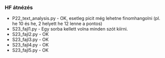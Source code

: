 ### HF átnézés

* P22_text_analysis.py - OK, esetleg picit még lehetne finomhangolni (pl. he 10 és he, 2 helyett he 12 lenne a pontos)
* S23_fajl1.py - Egy sorba kellett volna minden szót kiírni.
* S23_fajl2.py - OK
* S23_fajl3.py - OK
* S23_fajl4.py - OK
* S23_fajl5.py - OK